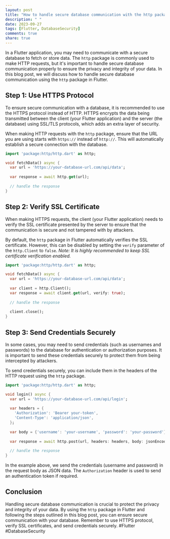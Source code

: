 ```yaml
---
layout: post
title: "How to handle secure database communication with the http package in Flutter?"
description: " "
date: 2023-09-27
tags: [Flutter, DatabaseSecurity]
comments: true
share: true
---
```


In a Flutter application, you may need to communicate with a secure database to fetch or store data. The `http` package is commonly used to make HTTP requests, but it's important to handle secure database communication properly to ensure the privacy and integrity of your data. In this blog post, we will discuss how to handle secure database communication using the `http` package in Flutter.

## Step 1: Use HTTPS Protocol

To ensure secure communication with a database, it is recommended to use the HTTPS protocol instead of HTTP. HTTPS encrypts the data being transmitted between the client (your Flutter application) and the server (the database) using SSL/TLS protocols, which adds an extra layer of security.

When making HTTP requests with the `http` package, ensure that the URL you are using starts with `https://` instead of `http://`. This will automatically establish a secure connection with the database.

```dart
import 'package:http/http.dart' as http;

void fetchData() async {
  var url = 'https://your-database-url.com/api/data';
  
  var response = await http.get(url);
  
  // handle the response
}
```

## Step 2: Verify SSL Certificate

When making HTTPS requests, the client (your Flutter application) needs to verify the SSL certificate presented by the server to ensure that the communication is secure and not tampered with by attackers.

By default, the `http` package in Flutter automatically verifies the SSL certificate. However, this can be disabled by setting the `verify` parameter of the `http.Client` to `false`. *Note: It is highly recommended to keep SSL certificate verification enabled.*

```dart
import 'package:http/http.dart' as http;

void fetchData() async {
  var url = 'https://your-database-url.com/api/data';
  
  var client = http.Client();
  var response = await client.get(url, verify: true);
  
  // handle the response
  
  client.close();
}
```

## Step 3: Send Credentials Securely

In some cases, you may need to send credentials (such as usernames and passwords) to the database for authentication or authorization purposes. It is important to send these credentials securely to protect them from being intercepted by attackers.

To send credentials securely, you can include them in the headers of the HTTP request using the `http` package.

```dart
import 'package:http/http.dart' as http;

void login() async {
  var url = 'https://your-database-url.com/api/login';
  
  var headers = {
    'Authorization': 'Bearer your-token',
    'Content-Type': 'application/json',
  };
  
  var body = {'username': 'your-username', 'password': 'your-password'};
  
  var response = await http.post(url, headers: headers, body: jsonEncode(body));
  
  // handle the response
}
```

In the example above, we send the credentials (username and password) in the request body as JSON data. The `Authorization` header is used to send an authentication token if required.

## Conclusion

Handling secure database communication is crucial to protect the privacy and integrity of your data. By using the `http` package in Flutter and following the steps outlined in this blog post, you can ensure secure communication with your database. Remember to use HTTPS protocol, verify SSL certificates, and send credentials securely. #Flutter #DatabaseSecurity